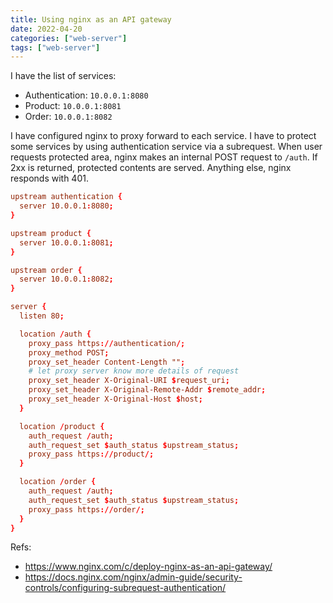 ```yaml
---
title: Using nginx as an API gateway
date: 2022-04-20
categories: ["web-server"]
tags: ["web-server"]
---
```


I have the list of services:

- Authentication: `10.0.0.1:8080`
- Product: `10.0.0.1:8081`
- Order: `10.0.0.1:8082`

I have configured nginx to proxy forward to each service. I have to protect some services by using authentication service via a subrequest. When user requests protected area, nginx makes an internal POST request to `/auth`. If 2xx is returned, protected contents are served. Anything else, nginx responds with 401.

```conf
upstream authentication {
  server 10.0.0.1:8080;
}

upstream product {
  server 10.0.0.1:8081;
}

upstream order {
  server 10.0.0.1:8082;
}

server {
  listen 80;

  location /auth {
    proxy_pass https://authentication/;
    proxy_method POST;
    proxy_set_header Content-Length "";
    # let proxy server know more details of request
    proxy_set_header X-Original-URI $request_uri;
    proxy_set_header X-Original-Remote-Addr $remote_addr;
    proxy_set_header X-Original-Host $host;
  }

  location /product {
    auth_request /auth;
    auth_request_set $auth_status $upstream_status;
    proxy_pass https://product/;
  }

  location /order {
    auth_request /auth;
    auth_request_set $auth_status $upstream_status;
    proxy_pass https://order/;
  }
}
```

Refs:

- https://www.nginx.com/c/deploy-nginx-as-an-api-gateway/
- https://docs.nginx.com/nginx/admin-guide/security-controls/configuring-subrequest-authentication/
